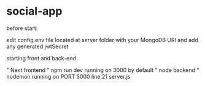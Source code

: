 # social-app 
before start:

edit config.env file located at server folder with your MongoDB URI and add any generated jwtSecret


starting front and back-end

" Next frontend " npm run dev  running on 3000 by default 
" node backend " nodemon    running on PORT 5000  line:21 server.js

